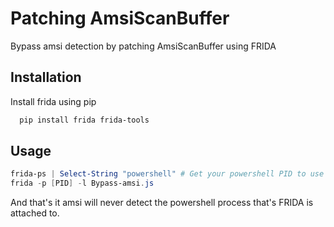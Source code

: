 
# Patching AmsiScanBuffer

Bypass amsi detection by patching AmsiScanBuffer using FRIDA




## Installation

Install frida using pip

```powershell
  pip install frida frida-tools
```
    
## Usage

```powershell
frida-ps | Select-String "powershell" # Get your powershell PID to use it in the next command
frida -p [PID] -l Bypass-amsi.js
```
And that's it amsi will never detect the powershell process that's FRIDA is attached to.
